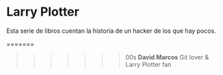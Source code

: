# Larry Plotter

Esta serie de libros cuentan la historia de un hacker de los que hay pocos.

=======
>>>>>>> 00s
**David Marcos** Git lover & Larry Plotter fan


